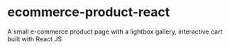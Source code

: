 # ecommerce-product-react
A small e-commerce product page with a lightbox gallery, interactive cart built with React JS 
